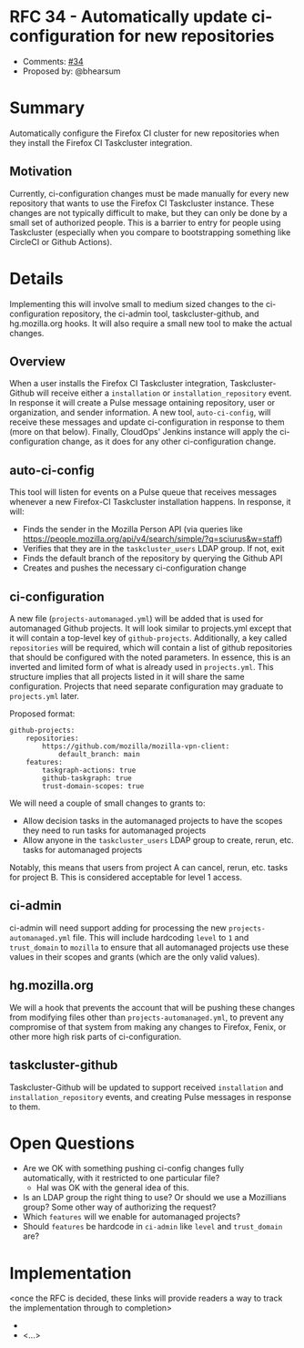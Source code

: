 # RFC 34 - Automatically update ci-configuration for new repositories
* Comments: [#34](https://api.github.com/repos/mozilla-releng/releng-rfcs/issues/34)
* Proposed by: @bhearsum

# Summary

Automatically configure the Firefox CI cluster for new repositories when they install the Firefox CI Taskcluster integration.

## Motivation

Currently, ci-configuration changes must be made manually for every new repository that wants to use the Firefox CI Taskcluster instance. These changes are not typically difficult to make, but they can only be done by a small set of authorized people. This is a barrier to entry for people using Taskcluster (especially when you compare to bootstrapping something like CircleCI or Github Actions).

# Details

Implementing this will involve small to medium sized changes to the ci-configuration repository, the ci-admin tool, taskcluster-github, and hg.mozilla.org hooks. It will also require a small new tool to make the actual changes.

## Overview
When a user installs the Firefox CI Taskcluster integration, Taskcluster-Github will receive either a `installation` or `installation_repository` event. In response it will create a Pulse message ontaining repository, user or organization, and sender information. A new tool, `auto-ci-config`, will receive these messages and update ci-configuration in response to them (more on that below). Finally, CloudOps' Jenkins instance will apply the ci-configuration change, as it does for any other ci-configuration change.

## auto-ci-config

This tool will listen for events on a Pulse queue that receives messages whenever a new Firefox-CI Taskcluster installation happens. In response, it will:
* Finds the sender in the Mozilla Person API (via queries like https://people.mozilla.org/api/v4/search/simple/?q=sciurus&w=staff)
* Verifies that they are in the `taskcluster_users` LDAP group. If not, exit
* Finds the default branch of the repository by querying the Github API
* Creates and pushes the necessary ci-configuration change

## ci-configuration
A new file (`projects-automanaged.yml`) will be added that is used for automanaged Github projects. It will look similar to projects.yml except that it will contain a top-level key of `github-projects`. Additionally, a key called `repositories` will be required, which will contain a list of github repositories that should be configured with the noted parameters. In essence, this is an inverted and limited form of what is already used in `projects.yml`. This structure implies that all projects listed in it will share the same configuration. Projects that need separate configuration may graduate to `projects.yml` later.

Proposed format:
```
github-projects:
    repositories:
        https://github.com/mozilla/mozilla-vpn-client:
            default_branch: main
    features:
        taskgraph-actions: true
        github-taskgraph: true
        trust-domain-scopes: true
```

We will need a couple of small changes to grants to:
* Allow decision tasks in the automanaged projects to have the scopes they need to run tasks for automanaged projects
* Allow anyone in the `taskcluster_users` LDAP group to create, rerun, etc. tasks for automanaged projects

Notably, this means that users from project A can cancel, rerun, etc. tasks for project B. This is considered acceptable for level 1 access.

## ci-admin

ci-admin will need support adding for processing the new `projects-automanaged.yml` file. This will include hardcoding `level` to `1` and `trust_domain` to `mozilla` to ensure that all automanaged projects use these values in their scopes and grants (which are the only valid values).

## hg.mozilla.org

We will a hook that prevents the account that will be pushing these changes from modifying files other than `projects-automanaged.yml`, to prevent any compromise of that system from making any changes to Firefox, Fenix, or other more high risk parts of ci-configuration.

## taskcluster-github

Taskcluster-Github will be updated to support received `installation` and `installation_repository` events, and creating Pulse messages in response to them.

# Open Questions

* Are we OK with something pushing ci-config changes fully automatically, with it restricted to one particular file?
    * Hal was OK with the general idea of this.
* Is an LDAP group the right thing to use? Or should we use a Mozillians group? Some other way of authorizing the request?
* Which `features` will we enable for automanaged projects?
* Should `features` be hardcode in `ci-admin` like `level` and `trust_domain` are?

# Implementation

<once the RFC is decided, these links will provide readers a way to track the
implementation through to completion>

* <link to tracker bug, issue, etc.>
* <...>

